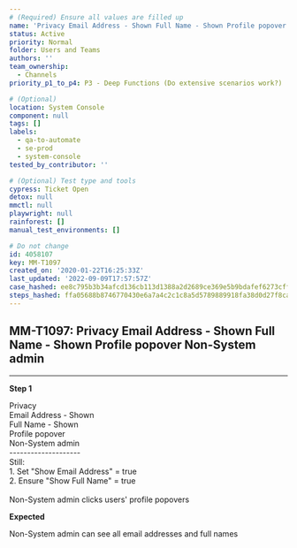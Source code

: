 ```yaml
---
# (Required) Ensure all values are filled up
name: 'Privacy Email Address - Shown Full Name - Shown Profile popover Non-System admin'
status: Active
priority: Normal
folder: Users and Teams
authors: ''
team_ownership:
  - Channels
priority_p1_to_p4: P3 - Deep Functions (Do extensive scenarios work?)

# (Optional)
location: System Console
component: null
tags: []
labels:
  - qa-to-automate
  - se-prod
  - system-console
tested_by_contributor: ''

# (Optional) Test type and tools
cypress: Ticket Open
detox: null
mmctl: null
playwright: null
rainforest: []
manual_test_environments: []

# Do not change
id: 4058107
key: MM-T1097
created_on: '2020-01-22T16:25:33Z'
last_updated: '2022-09-09T17:57:57Z'
case_hashed: ee8c795b3b34afcd136cb113d1388a2d2689ce369e5b9bdafef6273cff0a6302420a070c725669eb5216827fa02375aa
steps_hashed: ffa05688b8746770430e6a7a4c2c1c8a5d5789889918fa38d0d27f8ca9bbc3877827976cf7a612aade9c2a1ef00cb5d4
---
```


<!-- (Auto-generated) Based on frontmatter's "key" and "name" -->

## MM-T1097: Privacy Email Address - Shown Full Name - Shown Profile popover Non-System admin

---

**Step 1**

Privacy\
Email Address - Shown\
Full Name - Shown\
Profile popover\
Non-System admin\
\--------------------\
Still:\
1\. Set "Show Email Address" = true\
2\. Ensure "Show Full Name" = true\
\
Non-System admin clicks users' profile popovers

**Expected**

Non-System admin can see all email addresses and full names
